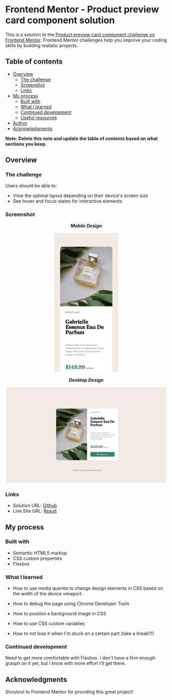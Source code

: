 # Frontend Mentor - Product preview card component solution

This is a solution to the [Product preview card component challenge on Frontend Mentor](https://www.frontendmentor.io/challenges/product-preview-card-component-GO7UmttRfa). Frontend Mentor challenges help you improve your coding skills by building realistic projects.

## Table of contents

- [Overview](#overview)
  - [The challenge](#the-challenge)
  - [Screenshot](#screenshot)
  - [Links](#links)
- [My process](#my-process)
  - [Built with](#built-with)
  - [What I learned](#what-i-learned)
  - [Continued development](#continued-development)
  - [Useful resources](#useful-resources)
- [Author](#author)
- [Acknowledgments](#acknowledgments)

**Note: Delete this note and update the table of contents based on what sections you keep.**

## Overview

### The challenge

Users should be able to:

- View the optimal layout depending on their device's screen size
- See hover and focus states for interactive elements

### Screenshot

<p align="center"><em><b>Mobile Design</em></b></p>
<p align="center" >
  <img src="./screenshots/127.0.0.1_5500_index.html(iPhone%2012%20Pro).png" width = 200px height = auto style="display:inline">
</p>

<p align="center"><em><b>Desktop Design</b></em></p>
<p align="center"><img src="./screenshots/127.0.0.1_5500_index.html.png" width = 500px height = auto></p>

### Links

- Solution URL: [Github](https://github.com/retop56/FrontendMentor---Product-preview-card-component)
- Live Site URL: [Result](https://retop56.github.io/FrontendMentor---Product-preview-card-component/)

## My process

### Built with

- Semantic HTML5 markup
- CSS custom properties
- Flexbox

### What I learned

- How to use media queries to change design elements in CSS based on the width of the device viewport.

- How to debug the page using Chrome Developer Tools

- How to position a background image in CSS

- How to use CSS custom variables

- How to not lose it when I'm stuck on a certain part (take a break!!!)

### Continued development

Need to get more comfortable with Flexbox. I don't have a firm enough grasph on it yet, but I know with more effort I'll get there.

## Acknowledgments

Shoutout to Frontend Mentor for providing this great project!
